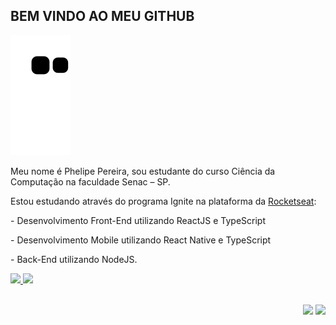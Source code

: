 ## BEM VINDO AO MEU GITHUB

![Snake animation](https://github.com/dfilitto/dfilitto/blob/output/github-contribution-grid-snake.svg)

<p>Meu nome é Phelipe Pereira, sou estudante do curso Ciência da Computação na faculdade Senac – SP. </p>
<p>Estou estudando através do programa Ignite na plataforma da <a href="https://www.rocketseat.com.br">Rocketseat</a>: </p>
<p>- Desenvolvimento Front-End utilizando ReactJS e TypeScript </p>
<p>- Desenvolvimento Mobile utilizando React Native e TypeScript </p>
<p>- Back-End utilizando NodeJS. </p>

<div>
<a href="https://github.com/PhelipeScript">
<img height="180em" src="https://github-readme-stats.vercel.app/api/top-langs/?username=PhelipeScript&layout=compact&langs_count=7&theme=dracula"/>
<img height="180em" src="https://github-readme-stats.vercel.app/api?username=PhelipeScript&show_icons=true&theme=dracula&include_all_commits=true&count_private=true"/>
</div>

<br />

<p align="right">
  <a href="https://instagram.com/phe.lip3" target="_blank"><img src="https://img.shields.io/badge/-Instagram-%23E4405F?style=for-the-badge&logo=instagram&logoColor=white" target="_blank"></a>
  <a href="https://www.linkedin.com/in/phelipe-pereira" target="_blank"><img src="https://img.shields.io/badge/-LinkedIn-%230077B5?style=for-the-badge&logo=linkedin&logoColor=white" target="_blank"></a> 
</p>
